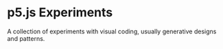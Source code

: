 # p5.js Experiments

A collection of experiments with visual coding, usually generative designs and patterns.
